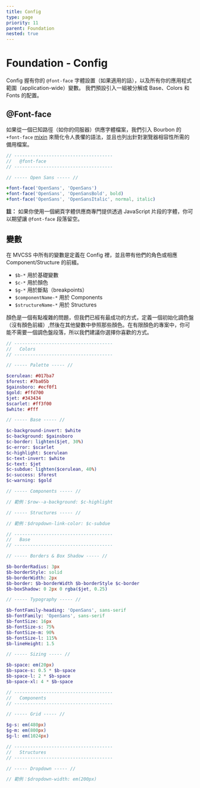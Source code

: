 ```yaml
---
title: Config
type: page
priority: 11
parent: Foundation
nested: true
---
```


Foundation - Config
===================

Config 握有你的 `@font-face` 字體設置（如果適用的話），以及所有你的應用程式範圍（application-wide）變數。 我們預設引入一組被分解成 Base、Colors 和 Fonts 的配置。

@Font-face
----------

如果從一個已知路徑（如你的伺服器）供應字體檔案，我們引入 Bourbon 的 `+font-face` [mixin][bourbon-mixin-fontface] 來簡化令人畏懼的語法，並且也列出針對瀏覽器相容性所需的備用檔案。

```sass
// -------------------------------------
//   @font-face
// -------------------------------------

// ----- Open Sans ----- //

+font-face('OpenSans', 'OpenSans')
+font-face('OpenSans', 'OpenSansBold', bold)
+font-face('OpenSans', 'OpenSansItalic', normal, italic)
```

**註：** 如果你使用一個網頁字體供應商專門提供透過 JavaScript 片段的字體，你可以期望讓 `@font-face` 段落留空。

變數
---------

在 MVCSS 中所有的變數是定義在 Config 裡，並且帶有他們的角色或相應 Component/Structure 的前綴。

- `$b-*` 用於基礎變數
- `$c-*` 用於顏色
- `$g-*` 用於斷點（breakpoints）
- `$componentName-*` 用於 Components
- `$structureName-*` 用於 Structures

顏色是一個有點複雜的問題，但我們已經有最成功的方式，定義一個初始化調色盤（沒有顏色前綴）,然後在其他變數中參照那些顏色。在有限顏色的專案中，你可能不需要一個調色盤段落，所以我們建議你選擇你喜歡的方式。

```sass
// -------------------------------------
//   Colors
// -------------------------------------

// ----- Palette ----- //

$cerulean: #017ba7
$forest: #7ba05b
$gainsboro: #ecf0f1
$gold: #ffd700
$jet: #343434
$scarlet: #ff3f00
$white: #fff

// ----- Base ----- //

$c-background-invert: $white
$c-background: $gainsboro
$c-border: lighten($jet, 30%)
$c-error: $scarlet
$c-highlight: $cerulean
$c-text-invert: $white
$c-text: $jet
$c-subdue: lighten($cerulean, 40%)
$c-success: $forest
$c-warning: $gold

// ----- Components ----- //

// 範例：$row--a-background: $c-highlight

// ----- Structures ----- //

// 範例：$dropdown-link-color: $c-subdue

// -------------------------------------
//   Base
// -------------------------------------

// ----- Borders & Box Shadow ----- //

$b-borderRadius: 3px
$b-borderStyle: solid
$b-borderWidth: 2px
$b-border: $b-borderWidth $b-borderStyle $c-border
$b-boxShadow: 0 2px 0 rgba($jet, 0.25)

// ----- Typography ----- //

$b-fontFamily-heading: 'OpenSans', sans-serif
$b-fontFamily: 'OpenSans', sans-serif
$b-fontSize: 16px
$b-fontSize-s: 75%
$b-fontSize-m: 90%
$b-fontSize-l: 115%
$b-lineHeight: 1.5

// ----- Sizing ----- //

$b-space: em(20px)
$b-space-s: 0.5 * $b-space
$b-space-l: 2 * $b-space
$b-space-xl: 4 * $b-space

// -------------------------------------
//   Components
// -------------------------------------

// ----- Grid ----- //

$g-s: em(480px)
$g-m: em(800px)
$g-l: em(1024px)

// -------------------------------------
//   Structures
// -------------------------------------

// ----- Dropdown ----- //

// 範例：$dropdown-width: em(200px)
```


[bourbon-mixin-fontface]: https://github.com/thoughtbot/bourbon/blob/master/app/assets/stylesheets/css3/_font-face.scss
